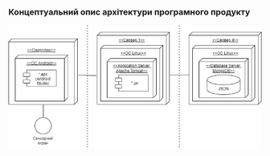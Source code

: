 
### Концептуальний опис архітектури програмного продукту
![](https://github.com/oleksandrblazhko/ai201-bogachik/blob/ai201-bogachik_with_laboratory_work_4/1-SoftwareRequirements/1.5-SoftwareProjectPlanning/1.5.1-SoftwareArchitectConcept/%D0%9A%D0%BE%D0%BD%D1%86%D0%B5%D0%BF%D1%82%D1%83%D0%B0%D0%BB%D1%8C%D0%BD%D0%B8%D0%B9%20%D0%BE%D0%BF%D0%B8%D1%81.jpg)




